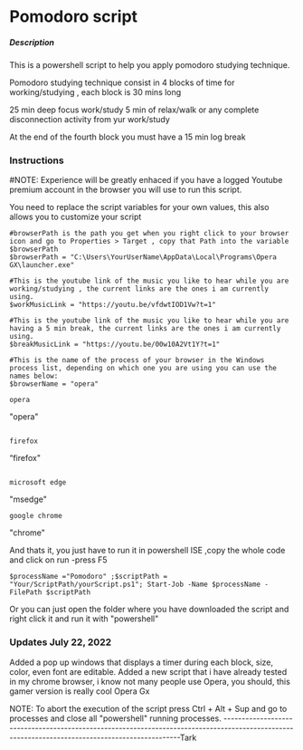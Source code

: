 # Pomodoro script

##### Description
This is a powershell script to help you apply pomodoro studying technique.

Pomodoro studying technique consist in 4 blocks of time for working/studying , each block is 30 mins long

25 min deep focus work/study
5 min of relax/walk or any complete disconnection activity from yur work/study

At the end of the fourth block you must have a 15 min log break



### Instructions

#NOTE: Experience will be greatly enhaced if you have a logged Youtube premium account in the browser you will use to run this script.

You need to replace the script variables for your own values, this also allows you to customize your script
```
#browserPath is the path you get when you right click to your browser icon and go to Properties > Target , copy that Path into the variable $browserPath
$browserPath = "C:\Users\YourUserName\AppData\Local\Programs\Opera GX\launcher.exe"

#This is the youtube link of the music you like to hear while you are working/studying , the current links are the ones i am currently using.
$workMusicLink = "https://youtu.be/vfdwtIOD1Vw?t=1"

#This is the youtube link of the music you like to hear while you are having a 5 min break, the current links are the ones i am currently using.
$breakMusicLink = "https://youtu.be/00w10A2Vt1Y?t=1"

#This is the name of the process of your browser in the Windows process list, depending on which one you are using you can use the names below:
$browserName = "opera"

opera
```
"opera"
```

firefox
```
“firefox"
```

microsoft edge  
```
"msedge"
```
google chrome 
```
"chrome"


And thats it, you just have to run it in powershell ISE ,copy the whole code and click on run -press F5

```
$processName ="Pomodoro" ;$scriptPath = "Your/ScriptPath/yourScript.ps1"; Start-Job -Name $processName -FilePath $scriptPath
```

Or you can just open the folder where you have downloaded the script and right click it and run it with "powershell"

### Updates July 22, 2022

Added a pop up windows that displays a timer during each block, size, color, even font are editable.
Added a new script that i have already tested in my chrome browser, i know not many people use Opera, you should, this gamer version is really cool Opera Gx

NOTE: To abort the execution of the script press Ctrl + Alt + Sup and go to processes and close all "powershell" running processes.
------------------------------------------------------------------------------------------------------------------------------------------------Tark
